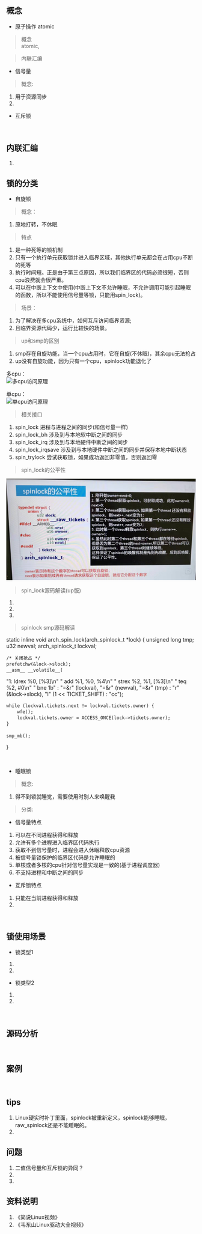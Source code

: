 ## 概念
* 原子操作 atomic  
> 概念  
atomic,

> 内联汇编  

> 

> 
* 信号量 
> 概念:  
1. 用于资源同步
2. 
* 互斥锁 

<br />

## 内联汇编
1. 

## 锁的分类
* 自旋锁 
> 概念：  
1. 原地打转，不休眠  
> 特点  
1. 是一种死等的锁机制
2. 只有一个执行单元获取锁并进入临界区域，其他执行单元都会在占用cpu不断的死等
3. 执行时间短。正是由于第三点原因，所以我们临界区的代码必须很短，否则cpu浪费就会很严重。
4. 可以在中断上下文中使用(中断上下文不允许睡眠，不允许调用可能引起睡眠的函数，所以不能使用信号量等锁，只能用spin_lock)。 
> 场景：  
1. 为了解决在多cpu系统中，如何互斥访问临界资源;  
2. 且临界资源代码少，运行比较快的场景。 

> up和smp的区别  
1. smp存在自旋功能，当一个cpu占用时，它在自旋(不休眠)，其余cpu无法抢占
2. up没有自旋功能，因为只有一个cpu，spinlock功能退化了  

多cpu：  
![多cpu访问原理](./多cpu_spin_lock.png)  

单cpu：  
![单cpu访问原理](./单cpu_spin_lock.png)  

> 相关接口  
1. spin_lock 进程与进程之间的同步(和信号量一样)
2. spin_lock_bh 涉及到与本地软中断之间的同步
3. spin_lock_irq 涉及到与本地硬件中断之间的同步
4. spin_lock_irqsave 涉及到与本地硬件中断之间的同步并保存本地中断状态
5. spin_trylock 尝试获取锁，如果成功返回非零值，否则返回零  

> spin_lock的公平性  

![spinlock的公平性](./spinlock的公平性.png) 

> spin_lock源码解读(up版)  
1. 
2. 
3. 

> spinlock smp源码解读  

static inline void arch_spin_lock(arch_spinlock_t *lock)
{
	unsigned long tmp;
	u32 newval;
	arch_spinlock_t lockval;

    /* 关闭抢占 */
	prefetchw(&lock->slock);
	__asm__ __volatile__(
"1:	ldrex	%0, [%3]\n"
"	add	%1, %0, %4\n"
"	strex	%2, %1, [%3]\n"
"	teq	%2, #0\n"
"	bne	1b"
	: "=&r" (lockval), "=&r" (newval), "=&r" (tmp)
	: "r" (&lock->slock), "I" (1 << TICKET_SHIFT)
	: "cc");

	while (lockval.tickets.next != lockval.tickets.owner) {
		wfe();
		lockval.tickets.owner = ACCESS_ONCE(lock->tickets.owner);
	}

	smp_mb();
}

<br />

* 睡眠锁
> 概念:  
1. 得不到锁就睡觉，需要使用时别人来唤醒我  
> 分类:  
* 信号量特点  
1. 可以在不同进程获得和释放  
2. 允许有多个进程进入临界区代码执行
3. 获取不到信号量时，进程会进入休眠释放cpu资源
4. 被信号量锁保护的临界区代码是允许睡眠的
5. 单核或者多核的cpu针对信号量实现是一致的(基于进程调度器)
6. 不支持进程和中断之间的同步  

* 互斥锁特点
1. 只能在当前进程获得和释放 
2.  

<br />

## 锁使用场景
* 锁类型1
1. 
2. 
* 锁类型2
1. 
2. 
<br />

## 源码分析

<br />

## 案例

<br />

## tips
1. Linux硬实时补丁里面，spinlock被重新定义，spinlock能够睡眠，raw_spinlock还是不能睡眠的。
2. 

## 问题
1. 二值信号量和互斥锁的异同？
2. 
3. 

## 资料说明
1. 《简说Linux视频》
2. 《韦东山Linux驱动大全视频》